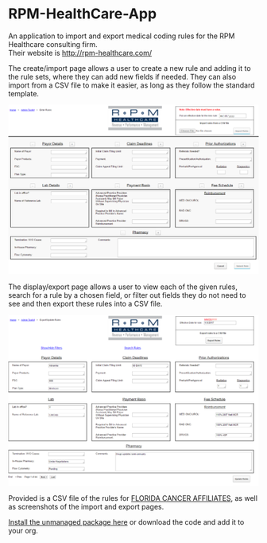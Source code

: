 # RPM-HealthCare-App
An application to import and export medical coding rules for the RPM Healthcare consulting firm.  
Their website is http://rpm-healthcare.com/  
  
The create/import page allows a user to create a new rule and adding it to the rule sets, where they can add new fields if needed. They can also import from a CSV file to make it easier, as long as they follow the standard template.  

![alt tag](https://github.com/PaigeDavid/RPM-HealthCare-App/blob/master/importPage.PNG)  

The display/export page allows a user to view each of the given rules, search for a rule by a chosen field, or filter out fields they do not need to see and then export these rules into a CSV file.  

![alt_tag](https://github.com/PaigeDavid/RPM-HealthCare-App/blob/master/exportPage.PNG)

Provided is a CSV file of the rules for <a href="https://github.com/PaigeDavid/RPM-HealthCare-App/blob/master/FCA%20Payor%20Matrix%20111815(2810).csv"> FLORIDA CANCER AFFILIATES</a>, as well as screenshots of the import and export pages.

<a href="https://login.salesforce.com/packaging/installPackage.apexp?p0=04t36000000lbrA"> Install the unmanaged package here</a>  or download the code and add it to your org. 
